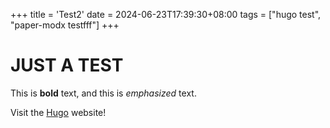 +++
title = 'Test2'
date = 2024-06-23T17:39:30+08:00
tags = ["hugo test", "paper-modx testfff"]
+++

# JUST A TEST

This is **bold** text, and this is *emphasized* text.

Visit the [Hugo](https://gohugo.io) website!